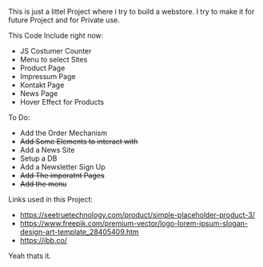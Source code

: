 This is just a littel Project where i try to build a webstore.
I try to make it for future Project and for Private use.

This Code Include right now:
- JS Costumer Counter
- Menu to select Sites 
- Product Page 
- Impressum Page
- Kontakt Page 
- News Page 
- Hover Effect for Products 

To Do:
- Add the Order Mechanism  
- ~~Add Some Elements to interact with~~
- Add a News Site 
- Setup a DB
- Add a Newsletter Sign Up
- ~~Add The imporatnt Pages~~
- ~~Add the menu~~ 

Links used in this Project:
- https://seetruetechnology.com/product/simple-placeholder-product-3/
- https://www.freepik.com/premium-vector/logo-lorem-ipsum-slogan-design-art-template_28405409.htm
- https://ibb.co/

Yeah thats it.